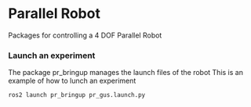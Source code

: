 # Parallel Robot
Packages for controlling a 4 DOF Parallel Robot

### Launch an experiment
The package pr_bringup manages the launch files of the robot
This is an example of how to lunch an experiment
```bash
ros2 launch pr_bringup pr_gus.launch.py
```
